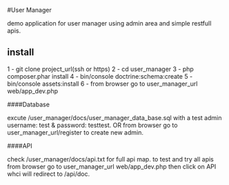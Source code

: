 #User Manager

demo application for user manager using admin area and simple restfull apis.

## install

1 - git clone project_url(ssh or https)
2 - cd user_manager
3 - php composer.phar install
4 - bin/console doctrine:schema:create
5 - bin/console assets:install
6 - from browser go to user_manager_url web/app_dev.php




####Database

excute  /user_manager/docs/user_manager_data_base.sql with a test admin username: test & password: testtest.
OR
from browser go to user_manager_url/register to create new admin.

####API

check /user_manager/docs/api.txt for full api map.
to test and try all apis from browser go to user_manager_url web/app_dev.php then click on API whci will redirect to /api/doc.